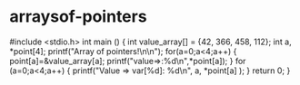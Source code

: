 # arraysof-pointers
#include <stdio.h>
int main () 
{
   int  value_array[] = {42, 366, 458, 112};
   int a, *point[4];
   printf("Array of pointers!\n\n");
   for(a=0;a<4;a++)
   {
    point[a]=&value_array[a]; 
    printf("value=>:%d\n",*point[a]);
   }
   for (a=0;a<4;a++)
   {
    printf("Value => var[%d]: %d\n", a, *point[a] );
   }
   return 0;
}
